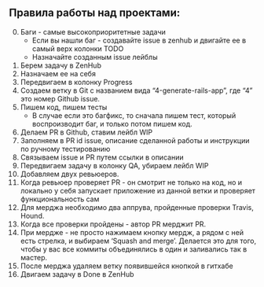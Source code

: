 ## Правила работы над проектaми:

0. Баги - самые высокоприоритетные задачи
	* Если вы нашли баг - создавайте issue в zenhub и двигайте ее в самый верх колонки TODO
	* Назначайте созданным issue лейблы
1. Берем задачу в ZenHub
2. Назначаем ее на себя
3. Передвигаем в колонку Progress
4. Создаем ветку в Git с названием вида “4-generate-rails-app”, где “4” это номер Github issue.
5. Пишем код, пишем тесты
	* В случае если это багфикс, то сначала пишем тест, который воспроизводит баг, и только потом пишем код.
6. Делаем PR в Github, ставим лейбл WIP
7. Заполняем в PR id issue, описание сделанной работы и инструкции по ручному тестированию
8. Связываем issue и PR путем ссылки в описании
9. Передвигаем задачу в колонку QA, убираем лейбл WIP
10. Добавляем двух ревьюеров.
11. Когда ревьюер проверяет PR - он смотрит не только на код, но и локально у себя запускает приложение из данной ветки и проверяет функциональность сам
12. Для мерджа необходимо два аппрува, пройденные проверки Travis, Hound.
13. Когда все проверки пройдены - автор PR мерджит PR.
14. При мердже - не просто нажимаем кнопку мердж, а рядом с ней есть стрелка, и выбираем ‘Squash and merge’. Делается это для того, чтобы у вас все коммиты объединялись в один и заливались так в мастер.
15. После мерджа удаляем ветку появившейся кнопкой в гитхабе
16. Двигаем задачу в Done в ZenHub
